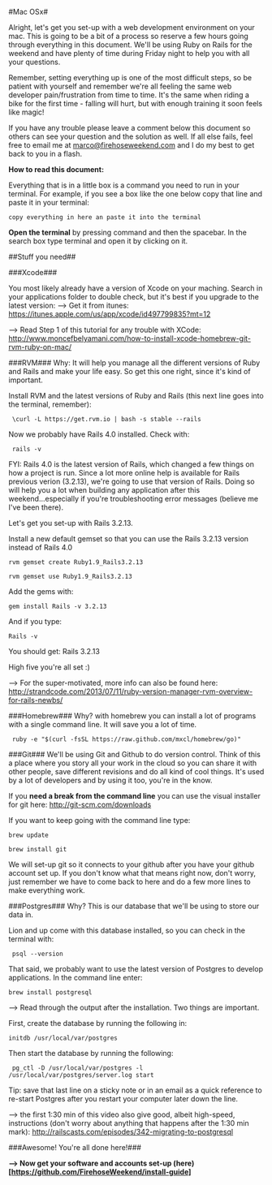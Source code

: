 #Mac OSx#

Alright, let's get you set-up with a web development environment on your mac. This is going to be a bit of a process so reserve a few hours going through everything in this document. We'll be using Ruby on Rails for the weekend and have plenty of time during Friday night to help you with all your questions. 

Remember, setting everything up is one of the most difficult steps, so be patient with yourself and remember we're all feeling the same web developer pain/frustration from time to time. It's the same when riding a bike for the first time - falling will hurt, but with enough training it soon feels like magic!

If you have any trouble please leave a comment below this document so others can see your question and the solution as well. If all else fails, feel free to email me at marco@firehoseweekend.com and I do my best to get back to you in a flash.


__How to read this document:__

Everything that is in a little box is a command you need to run in your terminal. For example, if you see a box like the one below copy that line and paste it in your terminal:

``` 
copy everything in here an paste it into the terminal
```

__Open the terminal__ by pressing command and then the spacebar. In the search box type terminal and open it by clicking on it.

##Stuff you need##

###Xcode###

You  most likely already have a version of Xcode on your maching. Search in your applications folder to double check, but it's best if you upgrade to the latest version:
--> Get it from itunes: https://itunes.apple.com/us/app/xcode/id497799835?mt=12

--> Read Step 1 of this tutorial for any trouble with XCode: http://www.moncefbelyamani.com/how-to-install-xcode-homebrew-git-rvm-ruby-on-mac/


###RVM###
Why: It will help you manage all the different versions of Ruby and Rails and make your life easy. So get this one right, since it's kind of important.

Install RVM and the latest versions of Ruby and Rails (this next line goes into the terminal, remember):

```
 \curl -L https://get.rvm.io | bash -s stable --rails
```

Now we probably have Rails 4.0 installed. Check with:

```
 rails -v
```

FYI: Rails 4.0 is the latest version of Rails, which changed a few things on how a project is run. Since a lot more online help is available for Rails previous verion (3.2.13), we're going to use that version of Rails. Doing so will help you a lot when building any application after this weekend...especially if you're troubleshooting error messages (believe me I've been there).

Let's get you set-up with Rails 3.2.13.

Install a new default gemset so that you can use the Rails 3.2.13 version instead of Rails 4.0

```
rvm gemset create Ruby1.9_Rails3.2.13
```
```
rvm gemset use Ruby1.9_Rails3.2.13 
```

Add the gems with:

```
gem install Rails -v 3.2.13
```

And if you type:
```
Rails -v
```
You should get: Rails 3.2.13

High five you're all set :)

--> For the super-motivated, more info can also be found here: http://strandcode.com/2013/07/11/ruby-version-manager-rvm-overview-for-rails-newbs/

###Homebrew###
Why? with homebrew you can install a lot of programs with a single command line. It will save you a lot of time.

```
 ruby -e "$(curl -fsSL https://raw.github.com/mxcl/homebrew/go)"
```

###Git###
We'll be using Git and Github to do version control. Think of this a place where you story all your work in the cloud so you can share it with other people, save different revisions and do all kind of cool things. It's used by a lot of developers and by using it too, you're in the know.

If you __need a break from the command line__ you can use the visual installer for git here:
http://git-scm.com/downloads

If you want to keep going with the command line type:

```
brew update
```
```
brew install git
```

We will set-up git so it connects to your github after you have your github account set up. If you don't know what that means right now, don't worry, just remember we have to come back to here and do a few more lines to make everything work.


###Postgres###
Why? This is our database that we'll be using to store our data in. 

Lion and up come with this database installed, so you can check in the terminal with:
```
 psql --version
```

That said, we probably want to use the latest version of Postgres to develop applications. In the command line enter:

```
brew install postgresql
```

--> Read through the output after the installation. Two things are important.

First, create the database by running the following in:
```
initdb /usr/local/var/postgres
```

Then start the database by running the following:

```
 pg_ctl -D /usr/local/var/postgres -l /usr/local/var/postgres/server.log start
```

Tip: save that last line on a sticky note or in an email as a quick reference to re-start Postgres after you restart your computer later down the line.

--> the first 1:30 min of this video also give good, albeit high-speed, instructions (don't worry about anything that happens after the 1:30 min mark): http://railscasts.com/episodes/342-migrating-to-postgresql


###Awesome! You're all done here!###

__--> Now get your software and accounts set-up (here)[https://github.com/FirehoseWeekend/install-guide]__

